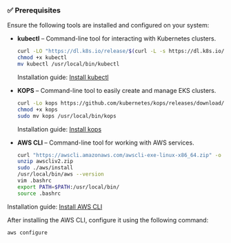 ### ✅ Prerequisites

Ensure the following tools are installed and configured on your system:

- **kubectl** – Command-line tool for interacting with Kubernetes clusters.
   ```bash
  curl -LO "https://dl.k8s.io/release/$(curl -L -s https://dl.k8s.io/release/stable.txt)/bin/linux/amd64/kubectl"
  chmod +x kubectl
  mv kubectl /usr/local/bin/kubectl
  ```
  Installation guide: [Install kubectl](https://docs.aws.amazon.com/eks/latest/userguide/install-kubectl.html)

- **KOPS** – Command-line tool to easily create and manage EKS clusters.
  ```bash
  curl -Lo kops https://github.com/kubernetes/kops/releases/download/$(curl -s https://api.github.com/repos/kubernetes/kops/releases/latest | grep tag_name | cut -d '"' -f 4)/kops-linux-amd64
  chmod +x kops
  sudo mv kops /usr/local/bin/kops
  ```
  Installation guide: [Install kops](https://kops.sigs.k8s.io/getting_started/install/)

- **AWS CLI** – Command-line tool for working with AWS services.
  ```bash
  curl "https://awscli.amazonaws.com/awscli-exe-linux-x86_64.zip" -o "awscliv2.zip"
  unzip awscliv2.zip
  sudo ./aws/install
  /usr/local/bin/aws --version
  vim .bashrc
  export PATH=$PATH:/usr/local/bin/
  source .bashrc
  ```
Installation guide: [Install AWS CLI](https://docs.aws.amazon.com/cli/latest/userguide/cli-chap-install.html)

After installing the AWS CLI, configure it using the following command:

```bash
aws configure
```
